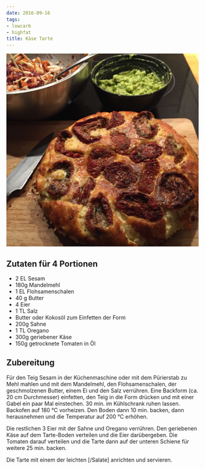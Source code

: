 ```yaml
---
date: 2016-09-16
tags:
- lowcarb
- highfat
title: Käse Tarte
---
```


![](/img/kaese-tarte.jpg)

## Zutaten für 4 Portionen
- 2 EL  Sesam
- 180g  Mandelmehl
- 1 EL  Flohsamenschalen
- 40 g  Butter
- 4     Eier
- 1 TL  Salz
- Butter oder Kokosöl zum Einfetten der Form
- 200g  Sahne
- 1 TL  Oregano
- 300g  geriebener Käse
- 150g  getrocknete Tomaten in Öl

## Zubereitung

Für den Teig Sesam in der Küchenmaschine oder mit dem Pürierstab zu Mehl mahlen und mit dem Mandelmehl, den Flohsamenschalen, der geschmolzenen Butter, einem Ei und den Salz verrühren. Eine Backform (ca. 20 cm Durchmesser) einfetten, den Teig in die Form drücken und mit einer Gabel ein paar Mal einstechen. 30 min. im Kühlschrank ruhen lassen. Backofen auf 180 ℃ vorheizen.
Den Boden dann 10 min. backen, dann herausnehmen und die Temperatur auf 200 ℃ erhöhen.

Die restlichen 3 Eier mit der Sahne und Oregano verrühren. Den geriebenen Käse auf dem Tarte-Boden verteilen und die Eier darübergeben. Die Tomaten darauf verteilen und die Tarte dann auf der unteren Schiene für weitere 25 min. backen.

Die Tarte mit einem der leichten [/Salate] anrichten und servieren.
